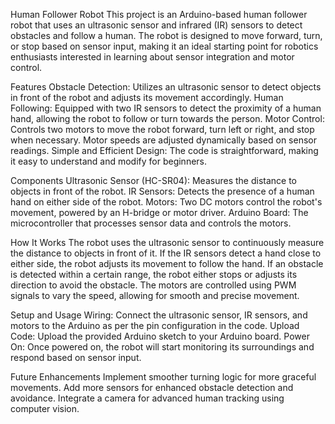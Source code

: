 Human Follower Robot
This project is an Arduino-based human follower robot that uses an ultrasonic sensor and infrared (IR) sensors to detect obstacles and follow a human. The robot is designed to move forward, turn, or stop based on sensor input, making it an ideal starting point for robotics enthusiasts interested in learning about sensor integration and motor control.

Features
Obstacle Detection: Utilizes an ultrasonic sensor to detect objects in front of the robot and adjusts its movement accordingly.
Human Following: Equipped with two IR sensors to detect the proximity of a human hand, allowing the robot to follow or turn towards the person.
Motor Control: Controls two motors to move the robot forward, turn left or right, and stop when necessary. Motor speeds are adjusted dynamically based on sensor readings.
Simple and Efficient Design: The code is straightforward, making it easy to understand and modify for beginners.

Components
Ultrasonic Sensor (HC-SR04): Measures the distance to objects in front of the robot.
IR Sensors: Detects the presence of a human hand on either side of the robot.
Motors: Two DC motors control the robot's movement, powered by an H-bridge or motor driver.
Arduino Board: The microcontroller that processes sensor data and controls the motors.

How It Works
The robot uses the ultrasonic sensor to continuously measure the distance to objects in front of it.
If the IR sensors detect a hand close to either side, the robot adjusts its movement to follow the hand.
If an obstacle is detected within a certain range, the robot either stops or adjusts its direction to avoid the obstacle.
The motors are controlled using PWM signals to vary the speed, allowing for smooth and precise movement.

Setup and Usage
Wiring: Connect the ultrasonic sensor, IR sensors, and motors to the Arduino as per the pin configuration in the code.
Upload Code: Upload the provided Arduino sketch to your Arduino board.
Power On: Once powered on, the robot will start monitoring its surroundings and respond based on sensor input.

Future Enhancements
Implement smoother turning logic for more graceful movements.
Add more sensors for enhanced obstacle detection and avoidance.
Integrate a camera for advanced human tracking using computer vision.

